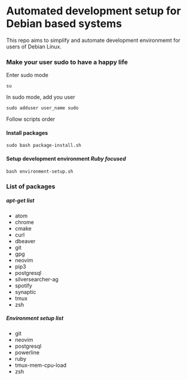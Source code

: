# Automated development setup for Debian based systems

This repo aims to simplify and automate development environmemt
for users of Debian Linux.

### Make your user sudo to have a happy life

Enter sudo mode
```
su
```
In sudo mode, add you user
```
sudo adduser user_name sudo
```

Follow scripts order

#### Install packages
```
sudo bash package-install.sh
```

#### Setup development environment *Ruby focused*
```
bash environment-setup.sh
```

### List of packages

##### apt-get list
* atom
* chrome
* cmake
* curl
* dbeaver
* git
* gpg
* neovim
* pip3
* postgresql
* silversearcher-ag
* spotify
* synaptic
* tmux
* zsh

##### Environment setup list
* git
* neovim
* postgresql
* powerline
* ruby
* tmux-mem-cpu-load
* zsh
